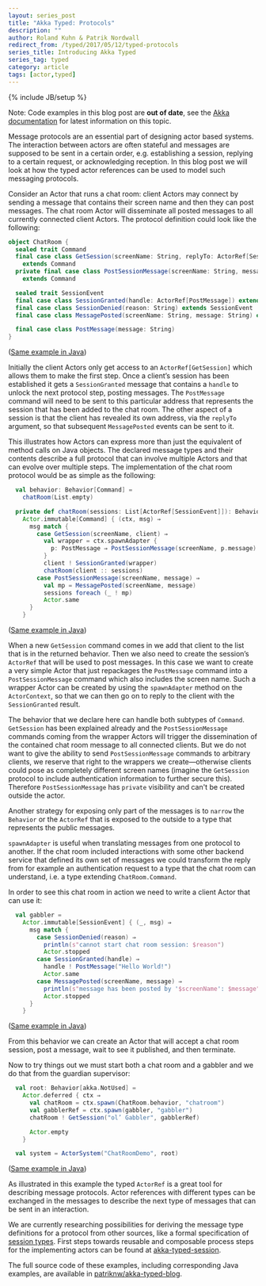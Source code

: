 ```yaml
---
layout: series_post
title: "Akka Typed: Protocols"
description: ""
author: Roland Kuhn & Patrik Nordwall 
redirect_from: /typed/2017/05/12/typed-protocols
series_title: Introducing Akka Typed
series_tag: typed
category: article
tags: [actor,typed]
---
```

{% include JB/setup %}

Note: Code examples in this blog post are **out of date**, see the [Akka documentation](https://doc.akka.io/docs/akka/current/typed/actors.html#a-more-complex-example) for latest information on this topic.

Message protocols are an essential part of designing actor based systems. The interaction between actors are often stateful and messages are supposed to be sent in a certain order, e.g. establishing a session, replying to a certain request, or acknowledging reception. In this blog post we will look at how the typed actor references can be used to model such messaging protocols.

Consider an Actor that runs a chat room: client Actors may connect by sending a message that contains their screen name and then they can post messages. The chat room Actor will disseminate all posted messages to all currently connected client Actors. The protocol definition could look like the following:

```scala
object ChatRoom {
  sealed trait Command
  final case class GetSession(screenName: String, replyTo: ActorRef[SessionEvent])
    extends Command
  private final case class PostSessionMessage(screenName: String, message: String)
    extends Command

  sealed trait SessionEvent
  final case class SessionGranted(handle: ActorRef[PostMessage]) extends SessionEvent
  final case class SessionDenied(reason: String) extends SessionEvent
  final case class MessagePosted(screenName: String, message: String) extends SessionEvent

  final case class PostMessage(message: String)
}
```

([Same example in Java](https://github.com/patriknw/akka-typed-blog/blob/master/src/main/java/blog/typed/javadsl/ChatRoom.java))

Initially the client Actors only get access to an `ActorRef[GetSession]` which allows them to make the first step. Once a client’s session has been established it gets a `SessionGranted` message that contains a `handle` to unlock the next protocol step, posting messages. The `PostMessage` command will need to be sent to this particular address that represents the session that has been added to the chat room. The other aspect of a session is that the client has revealed its own address, via the `replyTo` argument, so that subsequent `MessagePosted` events can be sent to it.

This illustrates how Actors can express more than just the equivalent of method calls on Java objects. The declared message types and their contents describe a full protocol that can involve multiple Actors and that can evolve over multiple steps. The implementation of the chat room protocol would be as simple as the following:

```scala
  val behavior: Behavior[Command] =
    chatRoom(List.empty)

  private def chatRoom(sessions: List[ActorRef[SessionEvent]]): Behavior[Command] =
    Actor.immutable[Command] { (ctx, msg) ⇒
      msg match {
        case GetSession(screenName, client) ⇒
          val wrapper = ctx.spawnAdapter {
            p: PostMessage ⇒ PostSessionMessage(screenName, p.message)
          }
          client ! SessionGranted(wrapper)
          chatRoom(client :: sessions)
        case PostSessionMessage(screenName, message) ⇒
          val mp = MessagePosted(screenName, message)
          sessions foreach (_ ! mp)
          Actor.same
      }
    }
```

([Same example in Java](https://github.com/patriknw/akka-typed-blog/blob/master/src/main/java/blog/typed/javadsl/ChatRoom.java))

When a new `GetSession` command comes in we add that client to the list that is in the returned behavior. Then we also need to create the session’s `ActorRef` that will be used to post messages. In this case we want to create a very simple Actor that just repackages the `PostMessage` command into a `PostSessionMessage` command which also includes the screen name. Such a wrapper Actor can be created by using the `spawnAdapter` method on the `ActorContext`, so that we can then go on to reply to the client with the `SessionGranted` result.

The behavior that we declare here can handle both subtypes of `Command`. `GetSession` has been explained already and the `PostSessionMessage` commands coming from the wrapper Actors will trigger the dissemination of the contained chat room message to all connected clients. But we do not want to give the ability to send `PostSessionMessage` commands to arbitrary clients, we reserve that right to the wrappers we create—otherwise clients could pose as completely different screen names (imagine the `GetSession` protocol to include authentication information to further secure this). Therefore `PostSessionMessage` has ``private`` visibility and can't be created outside the actor.

Another strategy for exposing only part of the messages is to `narrow` the `Behavior` or the `ActorRef` that is exposed to the outside to a type that represents the public messages.

`spawnAdapter` is useful when translating messages from one protocol to another. If the chat room included interactions with some other backend service that defined its own set of messages we could transform the reply from for example an authentication request to a type that the chat room can understand, i.e. a type extending `ChatRoom.Command`.

In order to see this chat room in action we need to write a client Actor that can use it:

```scala
  val gabbler =
    Actor.immutable[SessionEvent] { (_, msg) ⇒
      msg match {
        case SessionDenied(reason) ⇒
          println(s"cannot start chat room session: $reason")
          Actor.stopped
        case SessionGranted(handle) ⇒
          handle ! PostMessage("Hello World!")
          Actor.same
        case MessagePosted(screenName, message) ⇒
          println(s"message has been posted by '$screenName': $message")
          Actor.stopped
      }
    }
```

([Same example in Java](https://github.com/patriknw/akka-typed-blog/blob/master/src/main/java/blog/typed/javadsl/Gabbler.java))

From this behavior we can create an Actor that will accept a chat room session, post a message, wait to see it published, and then terminate.

Now to try things out we must start both a chat room and a gabbler and we do that from the guardian supervisor:

```scala
  val root: Behavior[akka.NotUsed] =
    Actor.deferred { ctx ⇒
      val chatRoom = ctx.spawn(ChatRoom.behavior, "chatroom")
      val gabblerRef = ctx.spawn(gabbler, "gabbler")
      chatRoom ! GetSession("ol’ Gabbler", gabblerRef)

      Actor.empty
    }

  val system = ActorSystem("ChatRoomDemo", root)
```
([Same example in Java](https://github.com/patriknw/akka-typed-blog/blob/master/src/main/java/blog/typed/javadsl/ChatRoomApp.java))

As illustrated in this example the typed `ActorRef` is a great tool for describing message protocols. Actor references with different types can be exchanged in the messages to describe the next type of messages that can be sent in an interaction.

We are currently researching possibilities for deriving the message type definitions for a protocol from other sources, like a formal specification of [session types](https://groups.inf.ed.ac.uk/abcd/). First steps towards reusable and composable process steps for the implementing actors can be found at [akka-typed-session](https://github.com/rkuhn/akka-typed-session).

The full source code of these examples, including corresponding Java examples, are available in [patriknw/akka-typed-blog](https://github.com/patriknw/akka-typed-blog).

